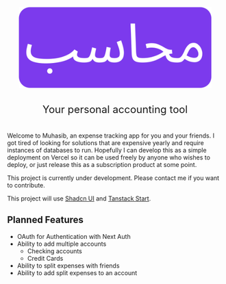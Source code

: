 <div style="width: 100%; display: flex; flex-direction: column; justify-content: center; align-items: center; gap: 12px;" align="center">
    <img src="logo.png" alt="Muhasib Logo" width="450"/>
    <p style="font-size: 24px;">Your personal accounting tool</p>
</div>


Welcome to Muhasib, an expense tracking app for you and your friends. I got tired of looking for solutions that are expensive yearly and require instances of databases to run. Hopefully I can develop this as a simple deployment on Vercel so it can be used freely by anyone who wishes to deploy, or just release this as a subscription product at some point.

This project is currently under development. Please contact me if you want to contribute.

This project will use [Shadcn UI](https://ui.shadcn.com) and [Tanstack Start](https://tanstack.com/start/latest).


## Planned Features

- OAuth for Authentication with Next Auth
- Ability to add multiple accounts
    - Checking accounts
    - Credit Cards
- Ability to split expenses with friends
- Ability to add split expenses to an account
